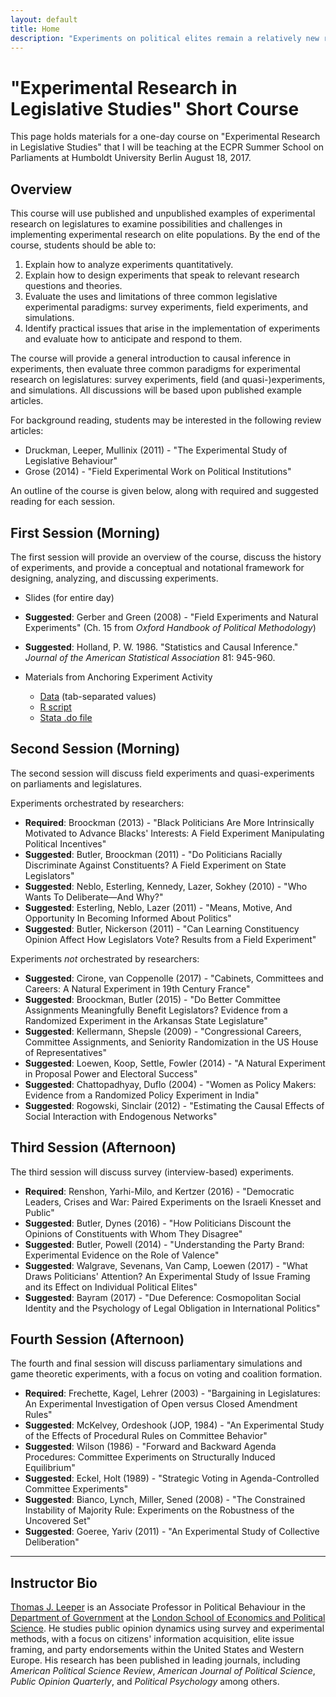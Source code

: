 ```yaml
---
layout: default
title: Home
description: "Experiments on political elites remain a relatively new research method, yet the method has been widely used to study parliamentary behavior. This course provides an overview of experimental methods with discussion of various applications in parliamentary research."
---
```


# "Experimental Research in Legislative Studies" Short Course

This page holds materials for a one-day course on "Experimental Research in Legislative Studies" that I will be teaching at the ECPR Summer School on Parliaments at Humboldt University Berlin August 18, 2017.

## Overview

This course will use published and unpublished examples of experimental research on legislatures to examine possibilities and challenges in implementing experimental research on elite populations. By the end of the course, students should be able to:

 1. Explain how to analyze experiments quantitatively.
 2. Explain how to design experiments that speak to relevant research questions and theories.
 3. Evaluate the uses and limitations of three common legislative experimental paradigms: survey experiments, field experiments, and simulations.
 4. Identify practical issues that arise in the implementation of experiments and evaluate how to anticipate and respond to them.

The course will provide a general introduction to causal inference in experiments, then evaluate three common paradigms for experimental research on legislatures: survey experiments, field (and quasi-)experiments, and simulations. All discussions will be based upon published example articles.

For background reading, students may be interested in the following review articles:

 - Druckman, Leeper, Mullinix (2011) - "The Experimental Study of	Legislative Behaviour"
 - Grose (2014) - "Field Experimental Work on Political Institutions"

An outline of the course is given below, along with required and suggested reading for each session.

## First Session (Morning)

The first session will provide an overview of the course, discuss the history of experiments, and provide a conceptual and notational framework for designing, analyzing, and discussing experiments.

 - Slides (for entire day)
 
 - **Suggested**: Gerber and Green (2008) - "Field Experiments and Natural Experiments" (Ch. 15 from *Oxford Handbook of Political Methodology*)
 - **Suggested**: Holland, P. W. 1986. "Statistics and Causal Inference." *Journal of the American Statistical Association* 81: 945-960.

 - Materials from Anchoring Experiment Activity
   - [Data](activities/activity01.tsv) (tab-separated values)
   - [R script](activities/activity01.R)
   - [Stata .do file](activities/activity01.do)

## Second Session (Morning)

The second session will discuss field experiments and quasi-experiments on parliaments and legislatures.

Experiments orchestrated by researchers:

 - **Required**: Broockman (2013) - "Black Politicians Are More Intrinsically Motivated to Advance Blacks' Interests: A Field Experiment Manipulating Political Incentives"
 - **Suggested**: Butler, Broockman (2011) - "Do Politicians Racially Discriminate Against Constituents? A Field Experiment on State Legislators"
 - **Suggested**: Neblo, Esterling, Kennedy, Lazer, Sokhey (2010) - "Who Wants To Deliberate—And Why?"
 - **Suggested**: Esterling, Neblo, Lazer (2011) - "Means, Motive, And Opportunity In Becoming Informed About Politics"
 - **Suggested**: Butler, Nickerson (2011) - "Can Learning Constituency Opinion Affect How Legislators Vote? Results from a Field Experiment"
 
Experiments *not* orchestrated by researchers:

 - **Suggested**: Cirone, van Coppenolle (2017) - "Cabinets, Committees and Careers: A Natural Experiment in 19th Century France"
 - **Suggested**: Broockman, Butler (2015) - "Do Better Committee Assignments Meaningfully Benefit Legislators? Evidence from a Randomized Experiment in the Arkansas State Legislature"
 - **Suggested**: Kellermann, Shepsle (2009) - "Congressional Careers, Committee Assignments, and Seniority Randomization in the US House of Representatives"
 - **Suggested**: Loewen, Koop, Settle, Fowler (2014) - "A Natural Experiment in Proposal Power and Electoral Success"
 - **Suggested**: Chattopadhyay, Duflo (2004) - "Women as Policy Makers: Evidence from a Randomized Policy Experiment in India"
 - **Suggested**: Rogowski, Sinclair (2012) - "Estimating the Causal Effects of Social Interaction with Endogenous Networks"
 
## Third Session (Afternoon)

The third session will discuss survey (interview-based) experiments.

 - **Required**: Renshon, Yarhi-Milo, and Kertzer (2016) - "Democratic Leaders, Crises and War: Paired Experiments on the Israeli Knesset and Public"
 - **Suggested**: Butler, Dynes (2016) - "How Politicians Discount the Opinions of Constituents with Whom They Disagree"
 - **Suggested**: Butler, Powell (2014) - "Understanding the Party Brand: Experimental Evidence on the Role of Valence"
 - **Suggested**: Walgrave, Sevenans, Van Camp, Loewen (2017) - "What Draws Politicians' Attention? An Experimental Study of Issue Framing and its Effect on Individual Political Elites"
 - **Suggested**: Bayram (2017) - "Due Deference: Cosmopolitan Social Identity and the Psychology of Legal Obligation in International Politics"

## Fourth Session (Afternoon)

The fourth and final session will discuss parliamentary simulations and game theoretic experiments, with a focus on voting and coalition formation.

 - **Required**: Frechette, Kagel, Lehrer (2003) - "Bargaining in Legislatures: An Experimental Investigation of Open versus Closed Amendment Rules"
 - **Suggested**: McKelvey, Ordeshook (JOP, 1984) - "An Experimental Study of the Effects of Procedural Rules on Committee Behavior"
 - **Suggested**: Wilson (1986) - "Forward and Backward Agenda Procedures: Committee Experiments on Structurally Induced Equilibrium"
 - **Suggested**: Eckel, Holt (1989) - "Strategic Voting in Agenda-Controlled Committee Experiments"
 - **Suggested**: Bianco, Lynch, Miller, Sened (2008) - "The Constrained Instability of Majority Rule: Experiments on the Robustness of the Uncovered Set"
 - **Suggested**: Goeree, Yariv (2011) - "An Experimental Study of Collective Deliberation"

---

## Instructor Bio

[Thomas J. Leeper](http://www.thomasleeper.com) is an Associate Professor in Political Behaviour in the [Department of Government](http://www.lse.ac.uk/government/home.aspx) at the [London School of Economics and Political Science](http://www.lse.ac.uk/). He studies public opinion dynamics using survey and experimental methods, with a focus on citizens' information acquisition, elite issue framing, and party endorsements within the United States and Western Europe. His research has been published in leading journals, including *American Political Science Review*, *American Journal of Political Science*, *Public Opinion Quarterly*, and *Political Psychology* among others.

